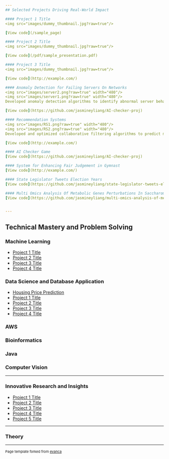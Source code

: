 ```yaml
---
## Selected Projects Driving Real-World Impact

#### Project 1 Title
<img src="images/dummy_thumbnail.jpg?raw=true"/>

[View code](/sample_page)

#### Project 2 Title
<img src="images/dummy_thumbnail.jpg?raw=true"/>

[View code](/pdf/sample_presentation.pdf)

#### Project 3 Title
<img src="images/dummy_thumbnail.jpg?raw=true"/>

[View code](http://example.com/)

#### Anomaly Detection for Failing Servers On Networks
<img src="images/server2.png?raw=true" width="480"/>
<img src="images/server1.png?raw=true" width="480"/>
Developed anomaly detection algorithms to identify abnormal server behavior using throughput and latency metrics. Applied Gaussian models to visualize and detect anomalies in 2D datasets and extended the approach to high-dimensional data, achieving high detection accuracy through cross-validation. Optimized detection thresholds using precision-recall metrics, improving the accuracy of identifying true anomalies.

[View code](https://github.com/jasmineyliang/AI-checker-proj)

#### Recommendation Systems
<img src="images/RS1.png?raw=true" width="480"/>
<img src="images/RS2.png?raw=true" width="480"/>
Developed and optimized collaborative filtering algorithms to predict movie ratings using a dataset of 1682 movies and 943 users. Implemented regularization techniques to improve model generalization and minimize overfitting. Enhanced user satisfaction by personalizing movie recommendations based on user preferences, improving engagement.

[View code](http://example.com/)

#### AI Checker Game
[View code](https://github.com/jasmineyliang/AI-checker-proj)

#### System for Enhancing Fair Judgement in Gymnast
[View code](http://example.com/)

#### State Legislator Tweets Election Years
[View code](https://github.com/jasmineyliang/state-legislator-tweets-election-years-proj)

#### Multi Omics Analysis Of Metabolic Genes Perturbations In Saccharomyces Cerevisiae
[View code](https://github.com/jasmineyliang/multi-omics-analysis-of-metabolic-genes-perturbations-in-saccharomyces-cerevisiae)


---
```

## Technical Mastery and Problem Solving
### Machine Learning
- [Project 1 Title](http://example.com/)
- [Project 2 Title](http://example.com/)
- [Project 3 Title](http://example.com/)
- [Project 4 Title](http://example.com/)
### Data Science and Database Application
- [Housing Price Prediction](http://example.com/)
- [Project 1 Title](http://example.com/)
- [Project 2 Title](http://example.com/)
- [Project 3 Title](http://example.com/)
- [Project 4 Title](http://example.com/)
### AWS
### Bioinformatics
### Java
### Computer Vision

---

### Innovative Research and Insights

- [Project 1 Title](http://example.com/)
- [Project 2 Title](http://example.com/)
- [Project 3 Title](http://example.com/)
- [Project 4 Title](http://example.com/)
- [Project 5 Title](http://example.com/)

---
### Theory




---
<p style="font-size:11px">Page template forked from <a href="https://github.com/evanca/quick-portfolio">evanca</a></p>
<!-- Remove above link if you don't want to attibute -->
